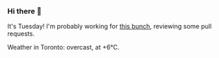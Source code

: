 ### Hi there :wave:

It's Tuesday! I'm probably working for [this bunch](https://github.com/kohofinancial), reviewing some pull requests.

Weather in Toronto: overcast, at +6°C.
